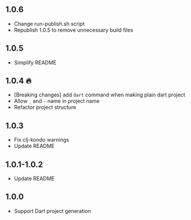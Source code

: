 ## 1.0.6
- Change run-publish.sh script
- Republish 1.0.5 to remove unnecessary build files

## 1.0.5
- Simplify README

## 1.0.4 🔥
- [Breaking changes] add `dart` command when making plain dart project
- Allow `_` and `-` name in project name
- Refactor project structure

## 1.0.3

- Fix clj-kondo warnings
- Update README

## 1.0.1-1.0.2

- Update README

## 1.0.0

- Support Dart project generation
